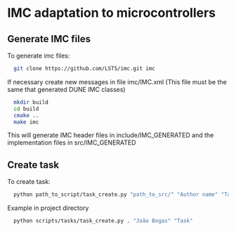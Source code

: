 # IMC adaptation to microcontrollers

## Generate IMC files

To generate imc files:

```bash
  git clone https://github.com/LSTS/imc.git imc
```

If necessary create new messages in file imc/IMC.xml (This file must be the same that generated DUNE IMC classes)

```bash
  mkdir build
  cd build
  cmake ..
  make imc
```

This will generate IMC header files in include/IMC_GENERATED and
the implementation files in src/IMC_GENERATED

## Create task

To create task:

```bash
  python path_to_script/task_create.py "path_to_src/" "Author name" "Task name"
```

Example in project directory

```bash
  python scripts/tasks/task_create.py . "João Bogas" "Task"
```
